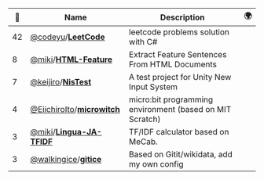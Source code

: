|:star2: | Name | Description | 🌍|
|---|---|---|---|
|42|[@codeyu](https://github.com/codeyu)/[**LeetCode**](https://github.com/codeyu/LeetCode)|leetcode problems solution with C#||
|8|[@miki](https://github.com/miki)/[**HTML-Feature**](https://github.com/miki/HTML-Feature)|Extract Feature Sentences From HTML Documents||
|7|[@keijiro](https://github.com/keijiro)/[**NisTest**](https://github.com/keijiro/NisTest)|A test project for Unity New Input System||
|4|[@EiichiroIto](https://github.com/EiichiroIto)/[**microwitch**](https://github.com/EiichiroIto/microwitch)|micro:bit programming environment (based on MIT Scratch)||
|3|[@miki](https://github.com/miki)/[**Lingua-JA-TFIDF**](https://github.com/miki/Lingua-JA-TFIDF)|TF/IDF calculator based on MeCab.||
|3|[@walkingice](https://github.com/walkingice)/[**gitice**](https://github.com/walkingice/gitice)|Based on Gitit/wikidata, add my own config||

